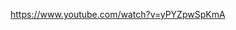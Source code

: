 https://www.youtube.com/watch?v=yPYZpwSpKmA

<!---
asolidtime/asolidtime is a ✨ special ✨ repository because its `README.md` (this file) appears on your GitHub profile.
You can click the Preview link to take a look at your changes.
--->
